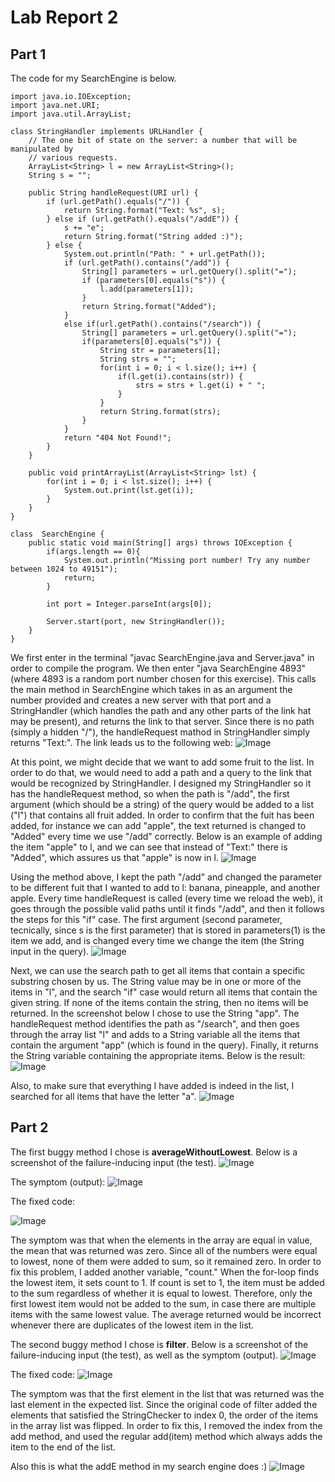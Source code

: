 # **Lab Report 2**

## **Part 1**
The code for my SearchEngine is below.
```
import java.io.IOException;
import java.net.URI;
import java.util.ArrayList;

class StringHandler implements URLHandler {
    // The one bit of state on the server: a number that will be manipulated by
    // various requests.
    ArrayList<String> l = new ArrayList<String>();
    String s = "";
    
    public String handleRequest(URI url) {
        if (url.getPath().equals("/")) {
            return String.format("Text: %s", s);
        } else if (url.getPath().equals("/addE")) {
            s += "e";
            return String.format("String added :)");
        } else {
            System.out.println("Path: " + url.getPath());
            if (url.getPath().contains("/add")) {
                String[] parameters = url.getQuery().split("=");
                if (parameters[0].equals("s")) {
                    l.add(parameters[1]);
                }
                return String.format("Added");
            }
            else if(url.getPath().contains("/search")) {
                String[] parameters = url.getQuery().split("=");
                if(parameters[0].equals("s")) {
                    String str = parameters[1];
                    String strs = "";
                    for(int i = 0; i < l.size(); i++) {
                        if(l.get(i).contains(str)) {
                            strs = strs + l.get(i) + " "; 
                        }
                    }
                    return String.format(strs);
                }
            }
            return "404 Not Found!";
        }
    }

    public void printArrayList(ArrayList<String> lst) {
        for(int i = 0; i < lst.size(); i++) {
            System.out.print(lst.get(i));
        }
    }
}

class  SearchEngine {
    public static void main(String[] args) throws IOException {
        if(args.length == 0){
            System.out.println("Missing port number! Try any number between 1024 to 49151");
            return;
        }

        int port = Integer.parseInt(args[0]);

        Server.start(port, new StringHandler());
    }
}
```

We first enter in the terminal "javac SearchEngine.java and Server.java" in order to compile the program. We then enter "java SearchEngine 4893" (where 4893 is a random port number chosen for this exercise). This calls the main method in SearchEngine which takes in as an argument the number provided and creates a new server with that port and a StringHandler (which handles the path and any other parts of the link hat may be present), and returns the link to that server. Since there is no path (simply a hidden "/"), the handleRequest mathod in StringHandler simply returns "Text:". The link leads us to the following web:
![Image](https://user-images.githubusercontent.com/47935429/195967456-773e1b46-f297-45eb-acac-f52edfa28ee2.png)

At this point, we might decide that we want to add some fruit to the list. In order to do that, we would need to add a path and a query to the link that would be recognized by StringHandler. I designed my StringHandler so it has the handleRequest method, so when the path is "/add", the first argument (which should be a string) of the query would be added to a list ("l") that contains all fruit added. In order to confirm that the fuit has been added, for instance we can add "apple", the text returned is changed to "Added" every time we use "/add" correctly. Below is an example of adding the item "apple" to l, and we can see that instead of "Text:" there is "Added", which assures us that "apple" is now in l.
![Image](https://user-images.githubusercontent.com/47935429/195967494-100344d3-5875-4349-9989-27a1b4569011.png)

Using the method above, I kept the path "/add" and changed the parameter to be different fuit that I wanted to add to l: banana, pineapple, and another apple. Every time handleRequest is called (every time we reload the web), it goes through the possible valid paths until it finds "/add", and then it follows the steps for this "if" case. The first argument (second parameter, tecnically, since s is the first parameter) that is stored in parameters(1) is the item we add, and is changed every time we change the item (the String input in the query).
![Image](https://user-images.githubusercontent.com/47935429/195967503-947d10fa-311c-4ba6-a8a9-46ed5135c1ae.png)

Next, we can use the search path to get all items that contain a specific substring chosen by us. The String value may be in one or more of the items in "l", and the search "if" case would return all items that contain the given string. If none of the items contain the string, then no items will be returned. In the screenshot below I chose to use the String "app". The handleRequest method identifies the path as "/search", and then goes through the array list "l" and adds to a String variable all the items that contain the argument "app" (which is found in the query). Finally, it returns the String variable containing the appropriate items. Below is the result: 
![Image](https://user-images.githubusercontent.com/47935429/195967510-a2f7be5c-8670-4a78-a4e3-a04377c99066.png)

Also, to make sure that everything I have added is indeed in the list, I searched for all items that have the letter "a".
![Image](https://user-images.githubusercontent.com/47935429/195967517-d24fe52c-6d40-4369-81c4-33340b378662.png)


## **Part 2**
The first buggy method I chose is **averageWithoutLowest**. Below is a screenshot of the failure-inducing input (the test).
![Image](https://user-images.githubusercontent.com/47935429/195968156-dd4f4af7-28c2-42b9-8871-dca15c7d9019.png)

The symptom (output):
![Image](https://user-images.githubusercontent.com/47935429/195968301-4121bb7b-fc30-4263-b8ce-213490bd43e6.png)

The fixed code:

![Image](https://user-images.githubusercontent.com/47935429/195968353-227eafb4-b738-49f3-b91d-7c645248982d.png)

The symptom was that when the elements in the array are equal in value, the mean that was returned was zero. Since all of the numbers were equal to lowest, none of them were added to sum, so it remained zero. In order to fix this problem, I added another variable, "count." When the for-loop finds the lowest item, it sets count to 1. If count is set to 1, the item must be added to the sum regardless of whether it is equal to lowest. Therefore, only the first lowest item would not be added to the sum, in case there are multiple items with the same lowest value.
The average returned would be incorrect whenever there are duplicates of the lowest item in the list. 


The second buggy method I chose is **filter**. Below is a screenshot of the failure-inducing input (the test), as well as the symptom (output).
![Image](https://user-images.githubusercontent.com/47935429/195969051-ce79bb08-7b6d-41de-860b-25e7e3dc9c1f.png)

The fixed code:
![Image](https://user-images.githubusercontent.com/47935429/195969060-e37c3601-e276-4948-81c4-7995b2571320.png)

The symptom was that the first element in the list that was returned was the last element in the expected list. Since the original code of filter added the elements that satisfied the StringChecker to index 0, the order of the items in the array list was flipped. In order to fix this, I removed the index from the add method, and used the regular add(item) method which always adds the item to the end of the list.






Also this is what the addE method in my search engine does :)
![Image](https://user-images.githubusercontent.com/47935429/195969308-f1002a2a-373c-4088-9cb9-92757295667f.png)
